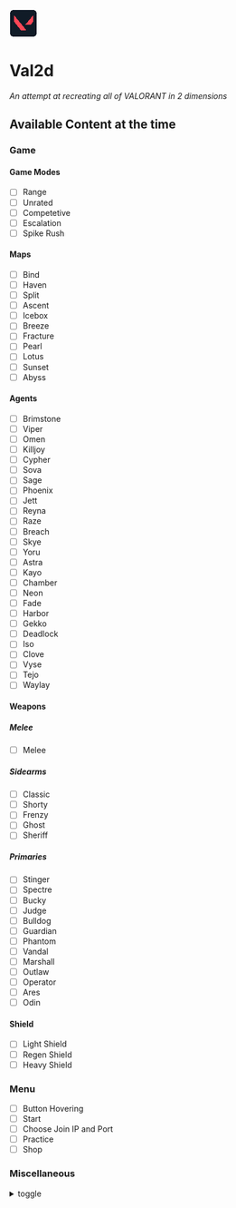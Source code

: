 ![Logo](assets/logo.png) 
# Val2d 
*An attempt at recreating all of VALORANT in 2 dimensions*

## Available Content at the time
### Game
#### Game Modes
- [ ] Range
- [ ] Unrated
- [ ] Competetive
- [ ] Escalation
- [ ] Spike Rush
#### Maps
- [ ] Bind
- [ ] Haven
- [ ] Split
- [ ] Ascent
- [ ] Icebox
- [ ] Breeze
- [ ] Fracture
- [ ] Pearl
- [ ] Lotus
- [ ] Sunset
- [ ] Abyss
#### Agents
- [ ] Brimstone
- [ ] Viper
- [ ] Omen
- [ ] Killjoy
- [ ] Cypher
- [ ] Sova
- [ ] Sage
- [ ] Phoenix
- [ ] Jett
- [ ] Reyna
- [ ] Raze
- [ ] Breach
- [ ] Skye
- [ ] Yoru
- [ ] Astra
- [ ] Kayo
- [ ] Chamber
- [ ] Neon
- [ ] Fade
- [ ] Harbor
- [ ] Gekko
- [ ] Deadlock
- [ ] Iso
- [ ] Clove
- [ ] Vyse
- [ ] Tejo
- [ ] Waylay
#### Weapons
##### Melee
- [ ] Melee
##### Sidearms
- [ ] Classic
- [ ] Shorty
- [ ] Frenzy
- [ ] Ghost
- [ ] Sheriff
##### Primaries
- [ ] Stinger
- [ ] Spectre
- [ ] Bucky
- [ ] Judge
- [ ] Bulldog
- [ ] Guardian
- [ ] Phantom
- [ ] Vandal
- [ ] Marshall
- [ ] Outlaw
- [ ] Operator
- [ ] Ares
- [ ] Odin
#### Shield
- [ ] Light Shield
- [ ] Regen Shield
- [ ] Heavy Shield

### Menu
- [ ] Button Hovering
- [ ] Start
- [ ] Choose Join IP and Port
- [ ] Practice
- [ ] Shop

### Miscellaneous
<details>
  <summary>toggle</summary>
<ul>
  <li><input type="checkbox"> Lobby</li>
  <li><input type="checkbox"> Multiplayer</li>
  <li><input type="checkbox"> Shooting</li>
  <li><input type="checkbox"> Planting</li>
  <li><input type="checkbox"> Scoping</li>
  <li><input type="checkbox"> Wall Penetration</li>
  <li><input type="checkbox"> Sneaking</li>
  <li><input type="checkbox"> Jumping</li>
  <li><input type="checkbox"> Skins</li>
</ul>
</details>